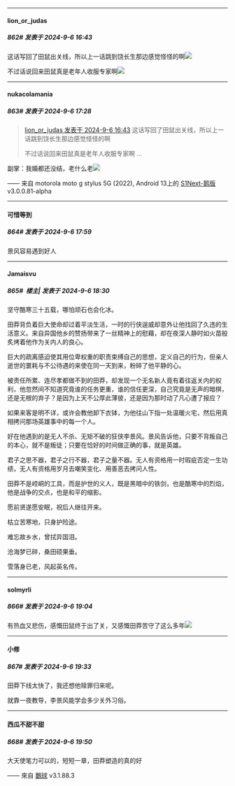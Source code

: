 ﻿
*****

####  lion_or_judas  
##### 862#       发表于 2024-9-6 16:43

这话写回了田鼠出关线，所以上一话跳到饶长生那边感觉怪怪的啊<img src="https://static.saraba1st.com/image/smiley/face2017/001.png" referrerpolicy="no-referrer">

不过话说回来田鼠真是老年人收服专家啊<img src="https://static.saraba1st.com/image/smiley/face2017/067.png" referrerpolicy="no-referrer">


*****

####  nukacolamania  
##### 863#       发表于 2024-9-6 17:28

<blockquote><a href="httphttps://bbs.saraba1st.com/2b/forum.php?mod=redirect&amp;goto=findpost&amp;pid=66130788&amp;ptid=1991522" target="_blank">lion_or_judas 发表于 2024-9-6 16:43</a>
这话写回了田鼠出关线，所以上一话跳到饶长生那边感觉怪怪的啊

不过话说回来田鼠真是老年人收服专家啊 ...</blockquote>
副掌：我婚都还没结，老什么老<img src="https://static.saraba1st.com/image/smiley/face2017/127.png" referrerpolicy="no-referrer">

—— 来自 motorola moto g stylus 5G (2022), Android 13上的 [S1Next-鹅版](https://github.com/ykrank/S1-Next/releases) v3.0.0.81-alpha


*****

####  可惜等到  
##### 864#       发表于 2024-9-6 17:59

景风容易遇到好人


*****

####  Jamaisvu  
##### 865#         楼主| 发表于 2024-9-6 18:30

坚守酷寒三十五载，哪怕顽石也会化冰。

田莽背负着巨大使命却过着平淡生活，一时的行侠逞威却意外让他找回了久违的生活意义。来自异国他乡的赞扬带来了一丝精神上的慰藉，却在夜深人静时如火苗般炙烤着他作为关内人的良心。

巨大的疏离感迫使其用位卑权重的职责束缚自己的思想，定义自己的行为，但亲人逝世的噩耗与不公待遇的来使在同一天到来，粉碎了他平静的心。

被责任所累、连尽孝都做不到的田莽，却发现一个无名新人竟有着往返关内的权利，他忽然间不知道究竟谁的任务更重，谁的信任更深，自己究竟是无声的暗棋，还是无根的弃子？是因为上天不公厚此薄彼，还是因为那时动了凡心遭了报应？

如果来客是明不详，或许会教他卸下衣钵，为他往山下指一处温暖火宅，然后用真相拷问那场英雄事中的每一个人。

好在他遇到的是无人不杀、无矩不破的狂侠李景风。景风告诉他，只要不背叛自己的本心，就不是叛徒；只要在恰好的时间做正确的事，就是英雄。

君子之思不器，君子之行不器，君子之量不器。无人有资格用一时瑕疵否定一生功绩，无人有资格用岁月去嘲笑变化、用善恶去拷问人性。

田莽不是崆峒的工具，而是护世的义人，既是黑暗中的铁剑，也是酷寒中的烈焰，他是战争的交点，也是和平的缩影。

愿前贤遂愿安眠，祝后人继往开来。

枯立苦寒地，只身护险途。

难忘故乡水，曾拭异国泪。

沧海梦已碎，桑田硕果垂。

雪落身已老，风起英名传。


*****

####  solmyrli  
##### 866#       发表于 2024-9-6 19:04

有热血又悲伤，感慨田鼠终于出了关，又感慨田莽苦守了这么多年<img src="https://static.saraba1st.com/image/smiley/face2017/096.png" referrerpolicy="no-referrer">


*****

####  小修  
##### 867#       发表于 2024-9-6 19:33

田莽下线太快了，我还想他赎罪归来呢。

就靠一夜教导，李景风能学会多少关外习俗。


*****

####  西瓜不甜不甜  
##### 868#       发表于 2024-9-6 19:50

大天使笔力可以的，短短一章，田莽塑造的真的好

—— 來自 [鵝球](https://www.pgyer.com/GcUxKd4w) v3.1.88.3

